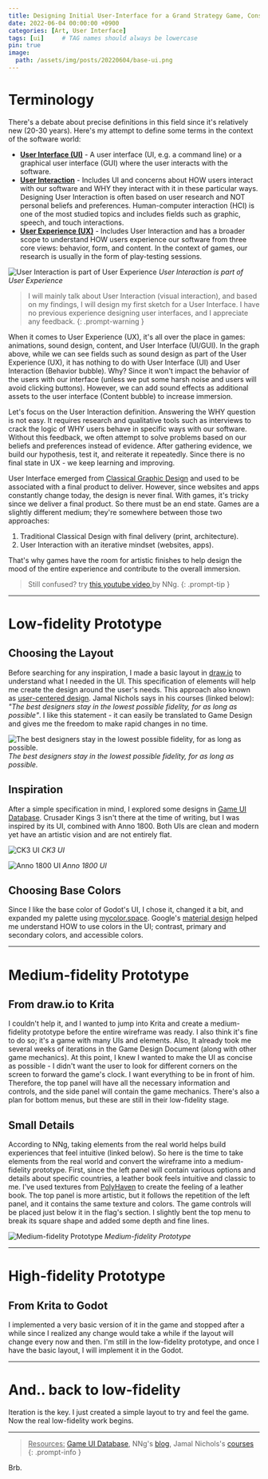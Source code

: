```yaml
---
title: Designing Initial User-Interface for a Grand Strategy Game, Considering UX.
date: 2022-06-04 00:00:00 +0900
categories: [Art, User Interface]
tags: [ui]     # TAG names should always be lowercase
pin: true
image:
  path: /assets/img/posts/20220604/base-ui.png
---
```


# Terminology

There's a debate about precise definitions in this field since it's relatively new (20-30 years). Here's my attempt to define some terms in the context of the software world:

<ul>
<li>
<b><u>User Interface (UI)</u></b> - A user interface (UI, e.g. a command line) or a graphical user interface (GUI) where the user interacts with the software.
</li>
<li>
<b><u>User Interaction</u></b> - Includes UI and concerns about HOW users interact with our software and WHY they interact with it in these particular ways. Designing User Interaction is often based on user research and NOT personal beliefs and preferences. Human-computer interaction (HCI) is one of the most studied topics and includes fields such as graphic, speech, and touch interactions.
</li>
<li>
<b><u>User Experience (UX)</u></b> - Includes User Interaction and has a broader scope to understand HOW users experience our software from three core views: behavior, form, and content. In the context of games, our research is usually in the form of play-testing sessions.
</li>
</ul>

![User Interaction is part of User Experience](/assets/img/posts/20220604/user-experience.jpg)
_User Interaction is part of User Experience_

> I will mainly talk about User Interaction (visual interaction), and based on my findings, I will design my first sketch for a User Interface. I have no previous experience designing user interfaces, and I appreciate any feedback.
{: .prompt-warning } 

When it comes to User Experience (UX), it's all over the place in games: animations, sound design, content, and User Interface (UI/GUI).
In the graph above, while we can see fields such as sound design as part of the User Experience (UX), it has nothing to do with User Interface (UI) and User Interaction (Behavior bubble). Why? Since it won't impact the behavior of the users with our interface (unless we put some harsh noise and users will avoid clicking buttons). However, we can add sound effects as additional assets to the user interface (Content bubble) to increase immersion.

Let's focus on the User Interaction definition. Answering the WHY question is not easy. It requires research and qualitative tools such as interviews to crack the logic of WHY users behave in specific ways with our software. Without this feedback, we often attempt to solve problems based on our beliefs and preferences instead of evidence. After gathering evidence, we build our hypothesis, test it, and reiterate it repeatedly. Since there is no final state in UX - we keep learning and improving.

User Interface emerged from <a href="https://en.wikipedia.org/wiki/History_of_graphic_design#Web_Design" target="_blank">Classical Graphic Design</a> and used to be associated with a final product to deliver. However, since websites and apps constantly change today, the design is never final. With games, it's tricky since we deliver a final product. So there must be an end state. Games are a slightly different medium; they're somewhere between those two approaches:
<ol>
<li>
Traditional Classical Design with final delivery (print, architecture).
</li>
<li>
User Interaction with an iterative mindset (websites, apps).
</li>
</ol>
That's why games have the room for artistic finishes to help design the mood of the entire experience and contribute to the overall immersion.


> Still confused? try <a href="https://youtu.be/8QQKSeR4YhI" target="_blank">this youtube video </a> by NNg.
{: .prompt-tip } 
---
# Low-fidelity Prototype
<h2>Choosing the Layout</h2>
Before searching for any inspiration, I made a basic layout in <a href="https://draw.io" target="_blank">draw.io</a> to understand what I needed in the UI.
This specification of elements will help me create the design around the user's needs. This approach also known as <a href="https://en.wikipedia.org/wiki/User-centered_design" target="_blank">user-centered design</a>.
Jamal Nichols says in his courses (linked below): <i>"The best designers stay in the lowest possible fidelity, for as long as possible"</i>. I like this statement - it can easily be translated to Game Design and gives me the freedom to make rapid changes in no time.

![The best designers stay in the lowest possible fidelity, for as long as possible.](/assets/img/posts/20220604/wireframe.png)
_The best designers stay in the lowest possible fidelity, for as long as possible._

<h2>Inspiration</h2>
After a simple specification in mind, I explored some designs in <a href="https://www.gameuidatabase.com/" target="_blank">Game UI Database</a>. Crusader Kings 3 isn't there at the time of writing, but I was inspired by its UI, combined with Anno 1800. Both UIs are clean and modern yet have an artistic vision and are not entirely flat.

![CK3 UI](/assets/img/posts/20220604/ck3-ui.jpg)
_CK3 UI_

![Anno 1800 UI](/assets/img/posts/20220604/anno-1800-ui.jpg)
_Anno 1800 UI_

<h2>Choosing Base Colors</h2>
Since I like the base color of Godot's UI, I chose it, changed it a bit, and expanded my palette using <a href="https://mycolor.space/" target="_blank">mycolor.space</a>.
Google's <a href="https://material.io/design/color/the-color-system.html#color-theme-creation" target="_blank">material design</a> helped me understand HOW to use colors in the UI; contrast, primary and secondary colors, and accessible colors.


---
# Medium-fidelity Prototype
<h2>From draw.io to Krita</h2>
I couldn't help it, and I wanted to jump into Krita and create a medium-fidelity prototype before the entire wireframe was ready. I also think it's fine to do so; it's a game with many UIs and elements. Also, It already took me several weeks of iterations in the Game Design Document (along with other game mechanics).
At this point, I knew I wanted to make the UI as concise as possible - I didn't want the user to look for different corners on the screen to forward the game's clock. I want everything to be in front of him. Therefore, the top panel will have all the necessary information and controls, and the side panel will contain the game mechanics. There's also a plan for bottom menus, but these are still in their low-fidelity stage. 

<h2>Small Details</h2>
According to NNg, taking elements from the real world helps build experiences that feel intuitive (linked below).
So here is the time to take elements from the real world and convert the wireframe into a medium-fidelity prototype. First, since the left panel will contain various options and details about specific countries, a leather book feels intuitive and classic to me. I've used textures from <a href="https://polyhaven.com/" target="_blank">PolyHaven</a> to create the feeling of a leather book.
The top panel is more artistic, but it follows the repetition of the left panel, and it contains the same texture and colors. The game controls will be placed just below it in the flag's section. I slightly bent the top menu to break its square shape and added some depth and fine lines.

![Medium-fidelity Prototype](/assets/img/posts/20220604/base-ui.png)
_Medium-fidelity Prototype_

---
# High-fidelity Prototype
<h2>From Krita to Godot</h2>
I implemented a very basic version of it in the game and stopped after a while since I realized any change would take a while if the layout will change every now and then. I'm still in the low-fidelity prototype, and once I have the basic layout, I will implement it in the Godot.

---
# And.. back to low-fidelity
Iteration is the key. I just created a simple layout to try and feel the game. Now the real low-fidelity work begins.

---
> <u>Resources:</u> <a href="https://www.gameuidatabase.com/" target="_blank">Game UI Database</a>, NNg's <a href="https://www.nngroup.com/articles/ten-usability-heuristics/" target="_blank">blog</a>, Jamal Nichols's <a href="https://www.creativelive.com/instructor/jamal-nichols" target="_blank">courses</a> 
{: .prompt-info } 

Brb.



